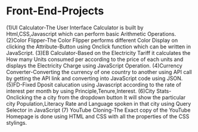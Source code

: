 # Front-End-Projects
(1)UI Calculator-The User Interface Calculator is built by Html,CSS,Javascript which can perform basic Arithmetic Operations.
(2)Color Flipper-The Color Flipper performs different Color Display on clicking the Attribute-Button using Onclick function which can be written in JavaScript.
(3)EB Calculator-Based on the Electricity Tariff it calculates the How many Units consumed per according to the price of each units and displays the Electricity Charge using JavaScript Operation.
(4)Currency Converter-Converting the currency of one country to another using API call by getting the API link and converting into JavaScript code using JSON.
(5)FD-Fixed Dposit calucation using Javascript according to the rate of interest per month by using Principle,Tenure,Interest.
(6)City Stats-Onclicking the a city from the dropdown button It will show the particular city Population,Literacy Rate and Language spoken in that city using Query Selector in JavaScript
(7) YouTube Cloning-The Exact copy of the YouTube Homepage is done using HTML and CSS with all the properties of the CSS stylings.
